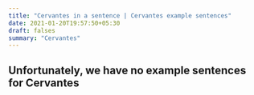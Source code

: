 ```yaml
---
title: "Cervantes in a sentence | Cervantes example sentences"
date: 2021-01-20T19:57:50+05:30
draft: falses
summary: "Cervantes"
---
```

## Unfortunately, we have no example sentences for Cervantes                 
